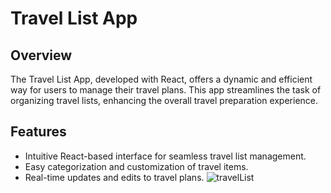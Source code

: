 # Travel List App

## Overview
The Travel List App, developed with React, offers a dynamic and efficient way for users to manage their travel plans. This app streamlines the task of organizing travel lists, enhancing the overall travel preparation experience.

## Features
- Intuitive React-based interface for seamless travel list management.
- Easy categorization and customization of travel items.
- Real-time updates and edits to travel plans.
![travelList](https://github.com/buraksenses/travelListApp/assets/45733615/48f57da6-db05-4813-b4ac-9022248ee200)

